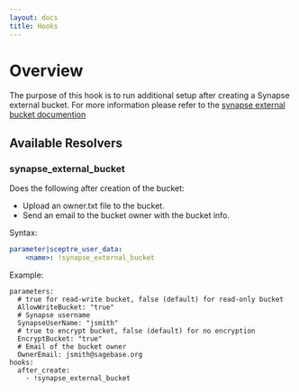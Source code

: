 ```yaml
---
layout: docs
title: Hooks
---
```


# Overview

The purpose of this hook is to run additional setup after creating
a Synapse external bucket.  For more information please refer to the
[synapse external bucket documention](http://docs.synapse.org/articles/custom_storage_location.html)


## Available Resolvers

### synapse_external_bucket

Does the following after creation of the bucket:
* Upload an owner.txt file to the bucket.
* Send an email to the bucket owner with the bucket info.


Syntax:

```yaml
parameter|sceptre_user_data:
    <name>: !synapse_external_bucket
```

Example:

```
parameters:
  # true for read-write bucket, false (default) for read-only bucket
  AllowWriteBucket: "true"
  # Synapse username
  SynapseUserName: "jsmith"
  # true to encrypt bucket, false (default) for no encryption
  EncryptBucket: "true"
  # Email of the bucket owner
  OwnerEmail: jsmith@sagebase.org
hooks:
  after_create:
    - !synapse_external_bucket
```

